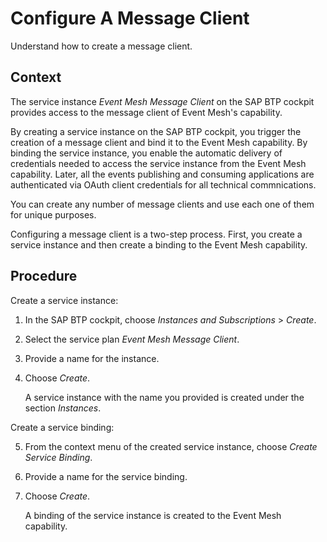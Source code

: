 <!-- loio867c517256d74cc2ad9eab3dd22eb916 -->

# Configure A Message Client

Understand how to create a message client.



## Context

The service instance *Event Mesh Message Client* on the SAP BTP cockpit provides access to the message client of Event Mesh's capability.

By creating a service instance on the SAP BTP cockpit, you trigger the creation of a message client and bind it to the Event Mesh capability. By binding the service instance, you enable the automatic delivery of credentials needed to access the service instance from the Event Mesh capability. Later, all the events publishing and consuming applications are authenticated via OAuth client credentials for all technical commnications.

You can create any number of message clients and use each one of them for unique purposes.

Configuring a message client is a two-step process. First, you create a service instance and then create a binding to the Event Mesh capability.



## Procedure

Create a service instance:

1.  In the SAP BTP cockpit, choose *Instances and Subscriptions* \> *Create*.

2.  Select the service plan *Event Mesh Message Client*.

3.  Provide a name for the instance.

4.  Choose *Create*.

    A service instance with the name you provided is created under the section *Instances*.


Create a service binding:

5.  From the context menu of the created service instance, choose *Create Service Binding*.

6.  Provide a name for the service binding.

7.  Choose *Create*.

    A binding of the service instance is created to the Event Mesh capability.


